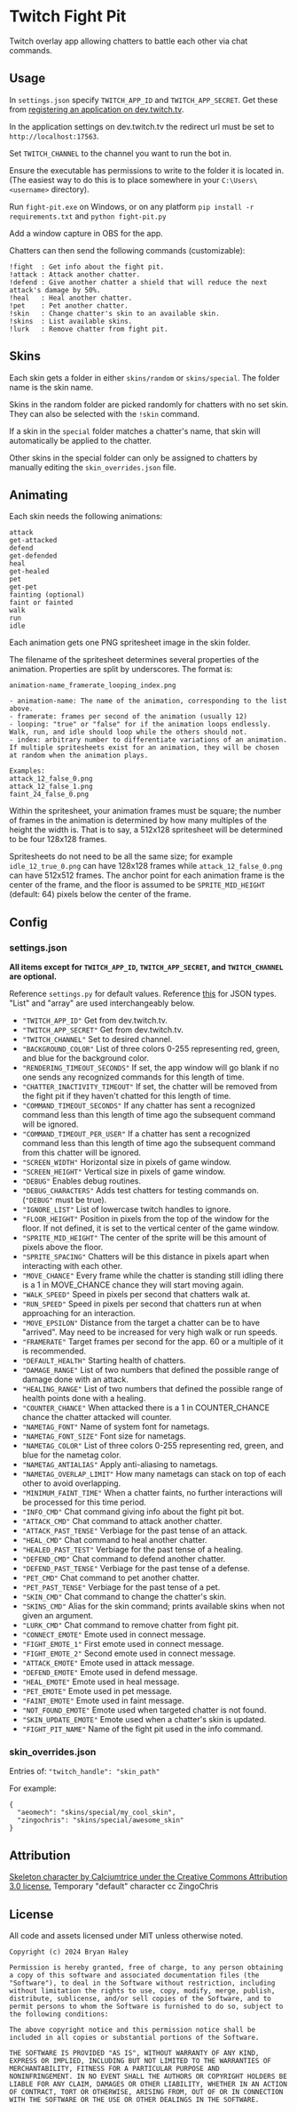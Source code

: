 # Twitch Fight Pit

Twitch overlay app allowing chatters to battle each other via chat commands.

## Usage

In `settings.json` specify `TWITCH_APP_ID` and `TWITCH_APP_SECRET`. Get these from [registering an application on dev.twitch.tv](https://dev.twitch.tv/docs/authentication/register-app/).

In the application settings on dev.twitch.tv the redirect url must be set to `http://localhost:17563`.

Set `TWITCH_CHANNEL` to the channel you want to run the bot in.

Ensure the executable has permissions to write to the folder it is located in. (The easiest way to do this is to place somewhere in your `C:\Users\<username>` directory).

Run `fight-pit.exe` on Windows, or on any platform `pip install -r requirements.txt` and `python fight-pit.py`

Add a window capture in OBS for the app.

Chatters can then send the following commands (customizable):
```
!fight  : Get info about the fight pit.
!attack : Attack another chatter.
!defend : Give another chatter a shield that will reduce the next attack's damage by 50%.
!heal   : Heal another chatter.
!pet    : Pet another chatter.
!skin   : Change chatter's skin to an available skin.
!skins  : List available skins.
!lurk   : Remove chatter from fight pit.
```

## Skins

Each skin gets a folder in either `skins/random` or `skins/special`. The folder name is the skin name.

Skins in the random folder are picked randomly for chatters with no set skin. They can also be selected with the `!skin` command.

If a skin in the `special` folder matches a chatter's name, that skin will automatically be applied to the chatter.

Other skins in the special folder can only be assigned to chatters by manually editing the `skin_overrides.json` file.

## Animating

Each skin needs the following animations:
```
attack
get-attacked
defend
get-defended
heal
get-healed
pet
get-pet
fainting (optional)
faint or fainted
walk
run
idle
```
Each animation gets one PNG spritesheet image in the skin folder.

The filename of the spritesheet determines several properties of the animation. Properties are split by underscores. The format is:
```
animation-name_framerate_looping_index.png

- animation-name: The name of the animation, corresponding to the list above.
- framerate: frames per second of the animation (usually 12)
- looping: "true" or "false" for if the animation loops endlessly. Walk, run, and idle should loop while the others should not.
- index: arbitrary number to differentiate variations of an animation. If multiple spritesheets exist for an animation, they will be chosen at random when the animation plays.

Examples:
attack_12_false_0.png
attack_12_false_1.png
faint_24_false_0.png
```

Within the spritesheet, your animation frames must be square; the number of frames in the animation is determined by how many multiples of the height the width is. That is to say, a 512x128 spritesheet will be determined to be four 128x128 frames.

Spritesheets do not need to be all the same size; for example `idle_12_true_0.png` can have 128x128 frames while `attack_12_false_0.png` can have 512x512 frames. The anchor point for each animation frame is the center of the frame, and the floor is assumed to be `SPRITE_MID_HEIGHT` (default: 64) pixels below the center of the frame.

## Config

### settings.json

**All items except for `TWITCH_APP_ID`, `TWITCH_APP_SECRET`, and `TWITCH_CHANNEL` are optional.**

Reference `settings.py` for default values. Reference [this](https://www.w3schools.com/js/js_json_datatypes.asp) for JSON types. "List" and "array" are used interchangeably below.

- `"TWITCH_APP_ID"` Get from dev.twitch.tv.
- `"TWITCH_APP_SECRET"` Get from dev.twitch.tv.
- `"TWITCH_CHANNEL"` Set to desired channel.
- `"BACKGROUND_COLOR"` List of three colors 0-255 representing red, green, and blue for the background color.
- `"RENDERING_TIMEOUT_SECONDS"` If set, the app window will go blank if no one sends any recognized commands for this length of time.
- `"CHATTER_INACTIVITY_TIMEOUT"` If set, the chatter will be removed from the fight pit if they haven't chatted for this length of time.
- `"COMMAND_TIMEOUT_SECONDS"` If any chatter has sent a recognized command less than this length of time ago the subsequent command will be ignored.
- `"COMMAND_TIMEOUT_PER_USER"` If a chatter has sent a recognized command less than this length of time ago the subsequent command from this chatter will be ignored.
- `"SCREEN_WIDTH"` Horizontal size in pixels of game window.
- `"SCREEN_HEIGHT"` Vertical size in pixels of game window.
- `"DEBUG"` Enables debug routines.
- `"DEBUG_CHARACTERS"` Adds test chatters for testing commands on. (`"DEBUG"` must be true).
- `"IGNORE_LIST"` List of lowercase twitch handles to ignore.
- `"FLOOR_HEIGHT"` Position in pixels from the top of the window for the floor. If not defined, it is set to the vertical center of the game window.
- `"SPRITE_MID_HEIGHT"` The center of the sprite will be this amount of pixels above the floor.
- `"SPRITE_SPACING"` Chatters will be this distance in pixels apart when interacting with each other.
- `"MOVE_CHANCE"` Every frame while the chatter is standing still idling there is a 1 in MOVE_CHANCE chance they will start moving again.
- `"WALK_SPEED"` Speed in pixels per second that chatters walk at.
- `"RUN_SPEED"` Speed in pixels per second that chatters run at when approaching for an interaction.
- `"MOVE_EPSILON"` Distance from the target a chatter can be to have "arrived". May need to be increased for very high walk or run speeds.
- `"FRAMERATE"` Target frames per second for the app. 60 or a multiple of it is recommended.
- `"DEFAULT_HEALTH"` Starting health of chatters.
- `"DAMAGE_RANGE"` List of two numbers that defined the possible range of damage done with an attack.
- `"HEALING_RANGE"` List of two numbers that defined the possible range of health points done with a healing.
- `"COUNTER_CHANCE"` When attacked there is a 1 in COUNTER_CHANCE chance the chatter attacked will counter.
- `"NAMETAG_FONT"` Name of system font for nametags.
- `"NAMETAG_FONT_SIZE"` Font size for nametags.
- `"NAMETAG_COLOR"` List of three colors 0-255 representing red, green, and blue for the nametag color.
- `"NAMETAG_ANTIALIAS"` Apply anti-aliasing to nametags.
- `"NAMETAG_OVERLAP_LIMIT"` How many nametags can stack on top of each other to avoid overlapping.
- `"MINIMUM_FAINT_TIME"` When a chatter faints, no further interactions will be processed for this time period.
- `"INFO_CMD"` Chat command giving info about the fight pit bot.
- `"ATTACK_CMD"` Chat command to attack another chatter.
- `"ATTACK_PAST_TENSE"` Verbiage for the past tense of an attack.
- `"HEAL_CMD"` Chat command to heal another chatter.
- `"HEALED_PAST_TEST"` Verbiage for the past tense of a healing.
- `"DEFEND_CMD"` Chat command to defend another chatter.
- `"DEFEND_PAST_TENSE"` Verbiage for the past tense of a defense.
- `"PET_CMD"` Chat command to pet another chatter.
- `"PET_PAST_TENSE"` Verbiage for the past tense of a pet.
- `"SKIN_CMD"` Chat command to change the chatter's skin.
- `"SKINS_CMD"` Alias for the skin command; prints available skins when not given an argument.
- `"LURK_CMD"` Chat command to remove chatter from fight pit.
- `"CONNECT_EMOTE"` Emote used in connect message.
- `"FIGHT_EMOTE_1"` First emote used in connect message.
- `"FIGHT_EMOTE_2"` Second emote used in connect message.
- `"ATTACK_EMOTE"` Emote used in attack message.
- `"DEFEND_EMOTE"` Emote used in defend message.
- `"HEAL_EMOTE"` Emote used in heal message.
- `"PET_EMOTE"` Emote used in pet message.
- `"FAINT_EMOTE"` Emote used in faint message.
- `"NOT_FOUND_EMOTE"` Emote used when targeted chatter is not found.
- `"SKIN_UPDATE_EMOTE"` Emote used when a chatter's skin is updated.
- `"FIGHT_PIT_NAME"` Name of the fight pit used in the info command.

### skin_overrides.json

Entries of: `"twitch_handle": "skin_path"`

For example:
```
{
  "aeomech": "skins/special/my_cool_skin",
  "zingochris": "skins/special/awesome_skin"
}
```

## Attribution

[Skeleton character by Calciumtrice under the Creative Commons Attribution 3.0 license.](https://opengameart.org/content/animated-skeleton)
Temporary "default" character cc ZingoChris

## License

All code and assets licensed under MIT unless otherwise noted.

```
Copyright (c) 2024 Bryan Haley

Permission is hereby granted, free of charge, to any person obtaining
a copy of this software and associated documentation files (the
"Software"), to deal in the Software without restriction, including
without limitation the rights to use, copy, modify, merge, publish,
distribute, sublicense, and/or sell copies of the Software, and to
permit persons to whom the Software is furnished to do so, subject to
the following conditions:

The above copyright notice and this permission notice shall be
included in all copies or substantial portions of the Software.

THE SOFTWARE IS PROVIDED "AS IS", WITHOUT WARRANTY OF ANY KIND,
EXPRESS OR IMPLIED, INCLUDING BUT NOT LIMITED TO THE WARRANTIES OF
MERCHANTABILITY, FITNESS FOR A PARTICULAR PURPOSE AND
NONINFRINGEMENT. IN NO EVENT SHALL THE AUTHORS OR COPYRIGHT HOLDERS BE
LIABLE FOR ANY CLAIM, DAMAGES OR OTHER LIABILITY, WHETHER IN AN ACTION
OF CONTRACT, TORT OR OTHERWISE, ARISING FROM, OUT OF OR IN CONNECTION
WITH THE SOFTWARE OR THE USE OR OTHER DEALINGS IN THE SOFTWARE.
```